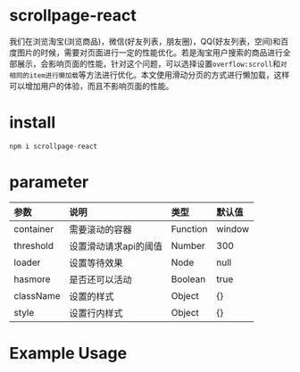 

# scrollpage-react

我们在浏览淘宝(浏览商品)，微信(好友列表，朋友圈)，QQ(好友列表，空间)和百度图片的时候，需要对页面进行一定的性能优化。若是淘宝用户搜索的商品进行全部展示，会影响页面的性能，针对这个问题，可以选择设置`overflow:scroll`和`对相同的item进行懒加载`等方法进行优化。本文使用滑动分页的方式进行懒加载，这样可以增加用户的体验，而且不影响页面的性能。

# install

```js
npm i scrollpage-react
```

# parameter

| 参数 | 说明 | 类型 | 默认值 |
| :--- | :--- | :--- | :--- |
| container | 需要滚动的容器 | Function | window |
| threshold | 设置滑动请求api的阈值 | Number | 300 |
| loader | 设置等待效果 | Node | null |
| hasmore | 是否还可以活动 | Boolean | true |
| className | 设置的样式 | Object | {} |
| style | 设置行内样式 | Object | {} |


# Example Usage



